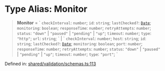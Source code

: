 # Type Alias: Monitor

> **Monitor** = \` `checkInterval`: `number`; `id`: `string`; `lastChecked?`: [`Date`](https://developer.mozilla.org/docs/Web/JavaScript/Reference/Global_Objects/Date); `monitoring`: `boolean`; `responseTime`: `number`; `retryAttempts`: `number`; `status`: `"down"` \| `"paused"` \| `"pending"` \| `"up"`; `timeout`: `number`; `type`: `"http"`; `url`: `string`; \` \| \` `checkInterval`: `number`; `host`: `string`; `id`: `string`; `lastChecked?`: [`Date`](https://developer.mozilla.org/docs/Web/JavaScript/Reference/Global_Objects/Date); `monitoring`: `boolean`; `port`: `number`; `responseTime`: `number`; `retryAttempts`: `number`; `status`: `"down"` \| `"paused"` \| `"pending"` \| `"up"`; `timeout`: `number`; `type`: `"port"`; \`

Defined in: [shared/validation/schemas.ts:113](https://github.com/Nick2bad4u/Uptime-Watcher/blob/dca5483e793478722cd3e6e125cafcec5fc771f0/shared/validation/schemas.ts#L113)
